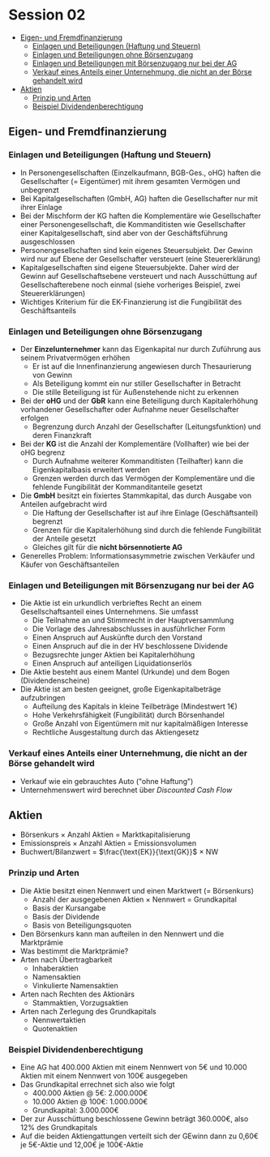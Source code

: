 # Session 02

<!-- @import "[TOC]" {cmd="toc" depthFrom=2 depthTo=6 orderedList=false} -->
<!-- code_chunk_output -->

* [Eigen- und Fremdfinanzierung](#eigen-und-fremdfinanzierung)
	* [Einlagen und Beteiligungen (Haftung und Steuern)](#einlagen-und-beteiligungen-haftung-und-steuern)
	* [Einlagen und Beteiligungen ohne Börsenzugang](#einlagen-und-beteiligungen-ohne-börsenzugang)
	* [Einlagen und Beteiligungen mit Börsenzugang nur bei der AG](#einlagen-und-beteiligungen-mit-börsenzugang-nur-bei-der-ag)
	* [Verkauf eines Anteils einer Unternehmung, die nicht an der Börse gehandelt wird](#verkauf-eines-anteils-einer-unternehmung-die-nicht-an-der-börse-gehandelt-wird)
* [Aktien](#aktien)
	* [Prinzip und Arten](#prinzip-und-arten)
	* [Beispiel Dividendenberechtigung](#beispiel-dividendenberechtigung)

<!-- /code_chunk_output -->

## Eigen- und Fremdfinanzierung
### Einlagen und Beteiligungen (Haftung und Steuern)
* In Personengesellschaften (Einzelkaufmann, BGB-Ges., oHG) haften die Gesellschafter (= Eigentümer) mit ihrem gesamten Vermögen und unbegrenzt
* Bei Kapitalgesellschaften (GmbH, AG) haften die Gesellschafter nur mit ihrer Einlage
* Bei der Mischform der KG haften die Komplementäre wie Gesellschafter einer Personengesellschaft, die Kommanditisten wie Gesellschafter einer Kapitalgesellschaft, sind aber von der Geschäftsführung ausgeschlossen
* Personengesellschaften sind kein eigenes Steuersubjekt. Der Gewinn wird nur auf Ebene der Gesellschafter versteuert (eine Steuererklärung)
* Kapitalgesellschaften sind eigene Steuersubjekte. Daher wird der Gewinn auf Gesellschaftsebene versteuert und nach Ausschüttung auf Gesellschafterebene noch einmal (siehe vorheriges Beispiel, zwei Steuererklärungen)
* Wichtiges Kriterium für die EK-Finanzierung ist die Fungibilität des Geschäftsanteils

### Einlagen und Beteiligungen ohne Börsenzugang
* Der **Einzelunternehmer** kann das Eigenkapital nur durch Zuführung aus seinem Privatvermögen erhöhen
  * Er ist auf die Innenfinanzierung angewiesen durch Thesaurierung von Gewinn
  * Als Beteiligung kommt ein nur stiller Gesellschafter in Betracht
  * Die stille Beteiligung ist für Außenstehende nicht zu erkennen
* Bei der **oHG** und der **GbR** kann eine Beteiligung durch Kapitalerhöhung vorhandener Gesellschafter oder Aufnahme neuer Gesellschafter erfolgen
  * Begrenzung durch Anzahl der Gesellschafter (Leitungsfunktion) und deren Finanzkraft
* Bei der **KG** ist die Anzahl der Komplementäre (Vollhafter) wie bei der oHG begrenz
  * Durch Aufnahme weiterer Kommanditisten (Teilhafter) kann die Eigenkapitalbasis erweitert werden
   * Grenzen werden durch das Vermögen der Komplementäre und die fehlende Fungibilität der Kommanditanteile gesetzt
* Die **GmbH** besitzt ein fixiertes Stammkapital, das durch Ausgabe von Anteilen aufgebracht wird
  * Die Haftung der Gesellschafter ist auf ihre Einlage (Geschäftsanteil) begrenzt
  * Grenzen für die Kapitalerhöhung sind durch die fehlende Fungibilität der Anteile gesetzt
  * Gleiches gilt für die **nicht börsennotierte AG**
* Generelles Problem: Informationsasymmetrie zwischen Verkäufer und Käufer von Geschäftsanteilen

### Einlagen und Beteiligungen mit Börsenzugang nur bei der AG
* Die Aktie ist ein urkundlich verbrieftes Recht an einem Gesellschaftsanteil eines Unternehmens. Sie umfasst
  * Die Teilnahme an und Stimmrecht in der Hauptversammlung
  * Die Vorlage des Jahresabschlusses in ausführlicher Form
  * Einen Anspruch auf Auskünfte durch den Vorstand
  * Einen Anspruch auf die in der HV beschlossene Dividende
  * Bezugsrechte junger Aktien bei Kapitalerhöhung
  * Einen Anspruch auf anteiligen Liquidationserlös
* Die Aktie besteht aus einem Mantel (Urkunde) und dem Bogen (Dividendenscheine)
* Die Aktie ist am besten geeignet, große Eigenkapitalbeträge aufzubringen
  * Aufteilung des Kapitals in kleine Teilbeträge (Mindestwert 1€)
  * Hohe Verkehrsfähigkeit (Fungibilität) durch Börsenhandel
  * Große Anzahl von Eigentümern mit nur kapitalmäßigen Interesse
  * Rechtliche Ausgestaltung durch das Aktiengesetz 

### Verkauf eines Anteils einer Unternehmung, die nicht an der Börse gehandelt wird
* Verkauf wie ein gebrauchtes Auto ("ohne Haftung")
* Unternehmenswert wird berechnet über *Discounted Cash Flow*

## Aktien
* Börsenkurs &times; Anzahl Aktien = Marktkapitalisierung
* Emissionspreis &times; Anzahl Aktien = Emissionsvolumen
* Buchwert/Bilanzwert = $\frac{\text{EK}}{\text{GK}}$ &times; NW

### Prinzip und Arten
* Die Aktie besitzt einen Nennwert und einen Marktwert (= Börsenkurs)
  * Anzahl der ausgegebenen Aktien &times; Nennwert = Grundkapital
  * Basis der Kursangabe
  * Basis der Dividende
  * Basis von Beteiligungsquoten
* Den Börsenkurs kann man aufteilen in den Nennwert und die Marktprämie
* Was bestimmt die Marktprämie?
* Arten nach Übertragbarkeit
  * Inhaberaktien
  * Namensaktien
  * Vinkulierte Namensaktien
* Arten nach Rechten des Aktionärs
  * Stammaktien, Vorzugsaktien
* Arten nach Zerlegung des Grundkapitals
  * Nennwertaktien
  * Quotenaktien

### Beispiel Dividendenberechtigung
* Eine AG hat 400.000 Aktien mit einem Nennwert von 5€ und 10.000 Aktien mit einem Nennwert von 100€ ausgegeben
* Das Grundkapital errechnet sich also wie folgt
  * 400.000 Aktien @ 5€: 2.000.000€
  * 10.000 Aktien @ 100€: 1.000.000€
  * Grundkapital: 3.000.000€
* Der zur Ausschüttung beschlossene Gewinn beträgt 360.000€, also 12% des Grundkapitals
* Auf die beiden Aktiengattungen verteilt sich der GEwinn dann zu 0,60€ je 5€-Aktie und 12,00€ je 100€-Aktie